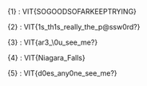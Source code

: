{1} : VIT{SOGOODSOFARKEEPTRYING}

{2} : VIT{1s_th1s_really_the_p@ssw0rd?}

{3} : VIT{ar3_\0u_see_me?}

{4} : VIT{Niagara_Falls}

{5} : VIT{d0es_any0ne_see_me?}
